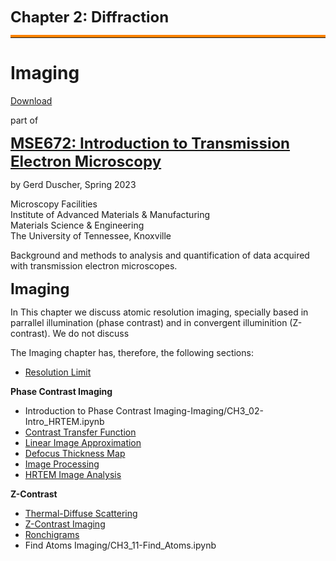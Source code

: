 <font size = "5"> **Chapter 2: Diffraction** </font>


<hr style="height:1px;border-top:4px solid #FF8200" />

# Imaging

[Download](https://raw.githubusercontent.com/gduscher/MSE672-Introduction-to-TEM//main/Introduction/CH1_00-Introduction.ipynb)

part of 

<font size = "5"> **[MSE672:  Introduction to Transmission Electron Microscopy](../_MSE672_Intro_TEM.ipynb)**</font>


by Gerd Duscher, Spring 2023

Microscopy Facilities<br>
Institute of Advanced Materials & Manufacturing<br>
Materials Science & Engineering<br>
The University of Tennessee, Knoxville

Background and methods to analysis and quantification of data acquired with transmission electron microscopes.


<font size = "5"> **Imaging** </font>

In This chapter we discuss atomic resolution imaging, specially based in parrallel illumination (phase contrast) and in convergent illuminition (Z-contrast). We do not discuss 

The Imaging chapter has, therefore, the following sections:
* [Resolution Limit](Imaging/CH3_01-Resolution.ipynb)

**Phase Contrast Imaging**
* Introduction to Phase Contrast Imaging-Imaging/CH3_02-Intro_HRTEM.ipynb
* [Contrast Transfer Function](Imaging/CH3_03-CTF.ipynb)
* [Linear Image Approximation](Imaging/CH3_04-Linear_Image_Approximation.ipynb)
* [Defocus Thickness Map](Imaging/CH3_05-Defocus_Thickness.ipynb)
* [Image Processing](Imaging/CH3_06-Image_Processing.ipynb)
* [HRTEM Image Analysis](Imaging/CH3_07-Image_Analysis.ipynb)
 
**Z-Contrast**
* [Thermal-Diffuse Scattering](Imaging/CH3_08-Thermal_Diffuse_Scattering.ipynb)
* [Z-Contrast Imaging](Imaging/CH3_09-Z_Contrast.ipynb)
* [Ronchigrams](Imaging/CH3_10-Ronchigram.ipynb)
* Find Atoms Imaging/CH3_11-Find_Atoms.ipynb
